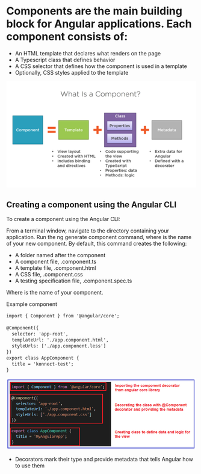 # Components are the main building block for Angular applications. Each component consists of:

* An HTML template that declares what renders on the page
* A Typescript class that defines behavior
* A CSS selector that defines how the component is used in a template
* Optionally, CSS styles applied to the template

![component.png](images/component.png)

## Creating a component using the Angular CLI
To create a component using the Angular CLI:

From a terminal window, navigate to the directory containing your application.
Run the ng generate component <component-name> command, where <component-name> is the name of your new component.
By default, this command creates the following:

* A folder named after the component
* A component file, <component-name>.component.ts
* A template file, <component-name>.component.html
* A CSS file, <component-name>.component.css
* A testing specification file, <component-name>.component.spec.ts

Where <component-name> is the name of your component.

Example component
```
import { Component } from '@angular/core';

@Component({
  selector: 'app-root',
  templateUrl: './app.component.html',
  styleUrls: ['./app.component.less']
})
export class AppComponent {
  title = 'konnect-test';
}

```

![component-explain.png](images/component-explain.png)

* Decorators mark their type and provide metadata that tells Angular how to use them


